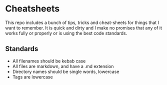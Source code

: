 # Cheatsheets

This repo includes a bunch of tips, tricks and cheat-sheets for things that I want to remember. It is quick and dirty and I make no promises that any of it works fully or properly or is using the best code standards.

## Standards

* All filenames should be kebab case
* All files are markdown, and have a .md extension
* Directory names should be single words, lowercase
* Tags are lowercase
